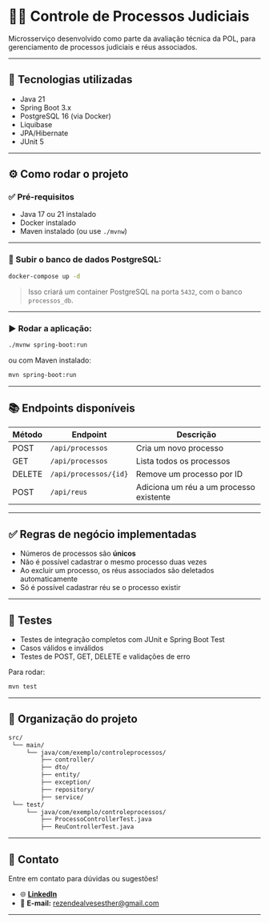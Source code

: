 # 🧑‍⚖️ Controle de Processos Judiciais

Microsserviço desenvolvido como parte da avaliação técnica da POL, para gerenciamento de processos judiciais e réus associados.

---

## 🚀 Tecnologias utilizadas

- Java 21
- Spring Boot 3.x
- PostgreSQL 16 (via Docker)
- Liquibase
- JPA/Hibernate
- JUnit 5

---

## ⚙️ Como rodar o projeto

### ✅ Pré-requisitos

- Java 17 ou 21 instalado
- Docker instalado
- Maven instalado (ou use `./mvnw`)

---

### 🐳 Subir o banco de dados PostgreSQL:

```bash
docker-compose up -d
```

> Isso criará um container PostgreSQL na porta `5432`, com o banco `processos_db`.

---

### ▶️ Rodar a aplicação:

```bash
./mvnw spring-boot:run
```

ou com Maven instalado:

```bash
mvn spring-boot:run
```

---

## 📚 Endpoints disponíveis

| Método | Endpoint               | Descrição                             |
|--------|------------------------|----------------------------------------|
| POST   | `/api/processos`       | Cria um novo processo                  |
| GET    | `/api/processos`       | Lista todos os processos               |
| DELETE | `/api/processos/{id}`  | Remove um processo por ID              |
| POST   | `/api/reus`            | Adiciona um réu a um processo existente|

---

## ✅ Regras de negócio implementadas

- Números de processos são **únicos**
- Não é possível cadastrar o mesmo processo duas vezes
- Ao excluir um processo, os réus associados são deletados automaticamente
- Só é possível cadastrar réu se o processo existir

---

## 🧪 Testes

- Testes de integração completos com JUnit e Spring Boot Test
- Casos válidos e inválidos
- Testes de POST, GET, DELETE e validações de erro

Para rodar:

```bash
mvn test
```

---

## 📂 Organização do projeto

```bash
src/
 └── main/
     └── java/com/exemplo/controleprocessos/
         ├── controller/
         ├── dto/
         ├── entity/
         ├── exception/
         ├── repository/
         ├── service/
 └── test/
     └── java/com/exemplo/controleprocessos/
         ├── ProcessoControllerTest.java
         ├── ReuControllerTest.java
```

---
## 📧 **Contato**
Entre em contato para dúvidas ou sugestões!
- 🌐 [**LinkedIn**](https://www.linkedin.com/in/estherrezende/)
- 📧 **E-mail:** [rezendealvesesther@gmail.com](mailto:rezendealvesesther@gmail.com)


---

